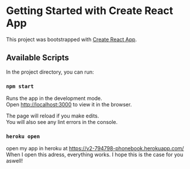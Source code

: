 # Getting Started with Create React App

This project was bootstrapped with [Create React App](https://github.com/facebook/create-react-app).

## Available Scripts

In the project directory, you can run:

### `npm start`

Runs the app in the development mode.\
Open [http://localhost:3000](http://localhost:3000) to view it in the browser.

The page will reload if you make edits.\
You will also see any lint errors in the console.

### `heroku open`

open my app in heroku at https://v2-794798-phonebook.herokuapp.com/
When I open this adress, everything works. I hope this is the case for you aswell!
